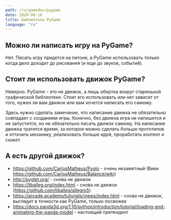 ```yaml
---
path: /ru/gamedev/pygame
date: 2020-08-16
title: Библиотека PyGame
language: "ru"
---
```


## Можно ли написать игру на PyGame? 

Нет. Писать игру придется на питоне, а PyGame использовать только когда дело доходит до рисования (и еще до звуков, событий).

## Стоит ли использовать движок PyGame?

Неверно. PyGame - это не движок, а лишь обертка вокруг старенькой графической библиотеки. Стоит его использовать или нет зависит от того, нужен ли вам движок или вам хочется написать его самому.

Здесь нужно сделать замечание, что написание движка не обязательно совпадает с созданием игры. Конечно, без движка игра не напишется и не запустится, но не обязательно писать движок самому. На написание движка тратится время, за которое можно сделать больше прототипов и оттачить механику, реализовать больше идей, проработать контент и сюжет.

## А есть другой движок?

- https://github.com/CarlosMatheus/Pygin - очень незаметный (Вики https://github.com/CarlosMatheus/Balance/wiki)
- http://pyglet.org/ - снова не движок
- https://liballeg.org/index.html - снова не движок (https://github.com/liballeg/allegro5)
- https://arcade.academy/tutorials/views/index.html - снова не движок, выглядит в точности как PyGame, только посвежее
- https://docs.panda3d.org/1.10/python/introduction/tutorial/loading-and-animating-the-panda-model - настоящий претендент